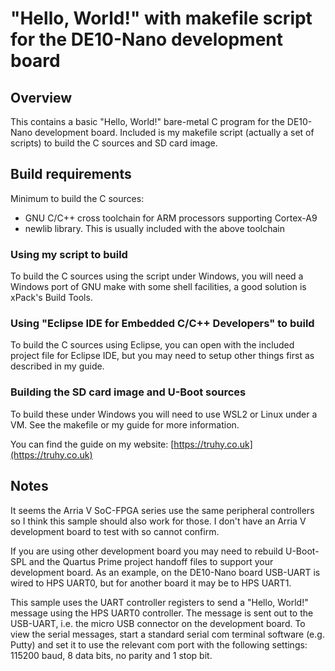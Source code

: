 # "Hello, World!" with makefile script for the DE10-Nano development board

## Overview

This contains a basic "Hello, World!" bare-metal C program for the DE10-Nano development board.  Included is my makefile script (actually a set of scripts) to build the C sources and SD card image.

## Build requirements

Minimum to build the C sources:
- GNU C/C++ cross toolchain for ARM processors supporting Cortex-A9
- newlib library.  This is usually included with the above toolchain

### Using my script to build
To build the C sources using the script under Windows, you will need a Windows port of GNU make with some shell facilities, a good solution is xPack's Build Tools.

### Using "Eclipse IDE for Embedded C/C++ Developers" to build
To build the C sources using Eclipse, you can open with the included project file for Eclipse IDE, but you may need to setup other things first as described in my guide.

### Building the SD card image and U-Boot sources
To build these under Windows you will need to use WSL2 or Linux under a VM.  See the makefile or my guide for more information.

You can find the guide on my website:
[https://truhy.co.uk](https://truhy.co.uk)

## Notes

It seems the Arria V SoC-FPGA series use the same peripheral controllers so I think this sample should also work for those.  I don't have an Arria V development board to test with so cannot confirm.

If you are using other development board you may need to rebuild U-Boot-SPL and the Quartus Prime project handoff files to support your development board.  As an example, on the DE10-Nano board USB-UART is wired to HPS UART0, but for another board it may be to HPS UART1.

This sample uses the UART controller registers to send a "Hello, World!" message using the HPS UART0 controller. The message is sent out to the USB-UART, i.e. the micro USB connector on the development board.  To view the serial messages, start a standard serial com terminal software (e.g. Putty) and set it to use the relevant com port with the following settings: 115200 baud, 8 data bits, no parity and 1 stop bit.
